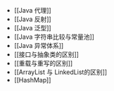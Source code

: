- [[Java 代理]]
- [[Java 反射]]
- [[Java 泛型]]
- [[Java 字符串比较与常量池]]
- [[Java 异常体系]]
- [[接口与抽象类的区别]]
- [[重载与重写的区别]]
- [[ArrayList 与 LinkedList的区别]]
- [[HashMap]]